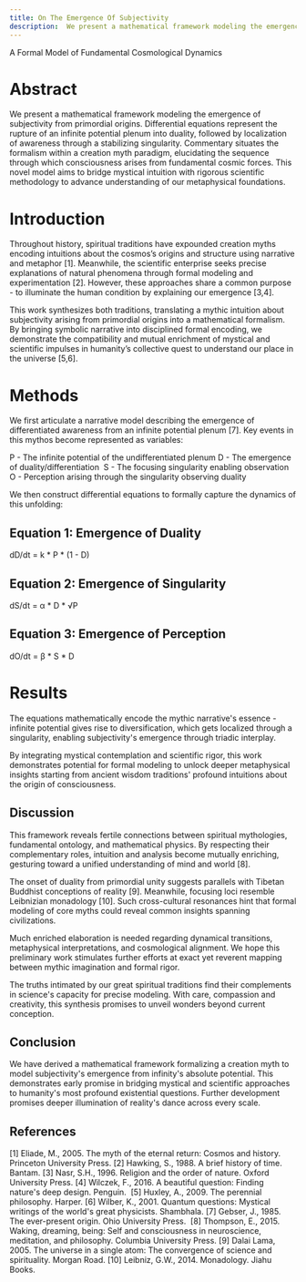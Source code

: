 ```yaml
---
title: On The Emergence Of Subjectivity
description:  We present a mathematical framework modeling the emergence of subjectivity from primordial origins. Differential equations represent the rupture of an infinite potential plenum into duality, followed by localization of awareness through a stabilizing singularity. Commentary situates the formalism within a creation myth paradigm, elucidating the sequence through which consciousness arises from fundamental cosmic forces. This novel model aims to bridge mystical intuition with rigorous scientific methodology to advance understanding of our metaphysical foundations.
---
```

A Formal Model of Fundamental Cosmological Dynamics  

# Abstract

We present a mathematical framework modeling the emergence of subjectivity from primordial origins. Differential equations represent the rupture of an infinite potential plenum into duality, followed by localization of awareness through a stabilizing singularity. Commentary situates the formalism within a creation myth paradigm, elucidating the sequence through which consciousness arises from fundamental cosmic forces. This novel model aims to bridge mystical intuition with rigorous scientific methodology to advance understanding of our metaphysical foundations.

# Introduction

Throughout history, spiritual traditions have expounded creation myths encoding intuitions about the cosmos’s origins and structure using narrative and metaphor [1]. Meanwhile, the scientific enterprise seeks precise explanations of natural phenomena through formal modeling and experimentation [2]. However, these approaches share a common purpose - to illuminate the human condition by explaining our emergence [3,4]. 

This work synthesizes both traditions, translating a mythic intuition about subjectivity arising from primordial origins into a mathematical formalism. By bringing symbolic narrative into disciplined formal encoding, we demonstrate the compatibility and mutual enrichment of mystical and scientific impulses in humanity’s collective quest to understand our place in the universe [5,6].

# Methods

We first articulate a narrative model describing the emergence of differentiated awareness from an infinite potential plenum [7]. Key events in this mythos become represented as variables:

P - The infinite potential of the undifferentiated plenum
D - The emergence of duality/differentiation 
S - The focusing singularity enabling observation
O - Perception arising through the singularity observing duality

We then construct differential equations to formally capture the dynamics of this unfolding:

## Equation 1: Emergence of Duality

dD/dt = k * P * (1 - D)

## Equation 2: Emergence of Singularity 

dS/dt = α * D * √P

## Equation 3: Emergence of Perception

dO/dt = β * S * D

# Results

The equations mathematically encode the mythic narrative's essence - infinite potential gives rise to diversification, which gets localized through a singularity, enabling subjectivity's emergence through triadic interplay. 

By integrating mystical contemplation and scientific rigor, this work demonstrates potential for formal modeling to unlock deeper metaphysical insights starting from ancient wisdom traditions' profound intuitions about the origin of consciousness.
## Discussion

This framework reveals fertile connections between spiritual mythologies, fundamental ontology, and mathematical physics. By respecting their complementary roles, intuition and analysis become mutually enriching, gesturing toward a unified understanding of mind and world [8].

The onset of duality from primordial unity suggests parallels with Tibetan Buddhist conceptions of reality [9]. Meanwhile, focusing loci resemble Leibnizian monadology [10]. Such cross-cultural resonances hint that formal modeling of core myths could reveal common insights spanning civilizations.

Much enriched elaboration is needed regarding dynamical transitions, metaphysical interpretations, and cosmological alignment. We hope this preliminary work stimulates further efforts at exact yet reverent mapping between mythic imagination and formal rigor. 

The truths intimated by our great spiritual traditions find their complements in science's capacity for precise modeling. With care, compassion and creativity, this synthesis promises to unveil wonders beyond current conception.
## Conclusion

We have derived a mathematical framework formalizing a creation myth to model subjectivity's emergence from infinity's absolute potential. This demonstrates early promise in bridging mystical and scientific approaches to humanity's most profound existential questions. Further development promises deeper illumination of reality's dance across every scale.
## References

[1] Eliade, M., 2005. The myth of the eternal return: Cosmos and history. Princeton University Press.
[2] Hawking, S., 1988. A brief history of time. Bantam.
[3] Nasr, S.H., 1996. Religion and the order of nature. Oxford University Press.
[4] Wilczek, F., 2016. A beautiful question: Finding nature's deep design. Penguin. 
[5] Huxley, A., 2009. The perennial philosophy. Harper.
[6] Wilber, K., 2001. Quantum questions: Mystical writings of the world's great physicists. Shambhala.
[7] Gebser, J., 1985. The ever-present origin. Ohio University Press. 
[8] Thompson, E., 2015. Waking, dreaming, being: Self and consciousness in neuroscience, meditation, and philosophy. Columbia University Press.
[9] Dalai Lama, 2005. The universe in a single atom: The convergence of science and spirituality. Morgan Road.
[10] Leibniz, G.W., 2014. Monadology. Jiahu Books.


